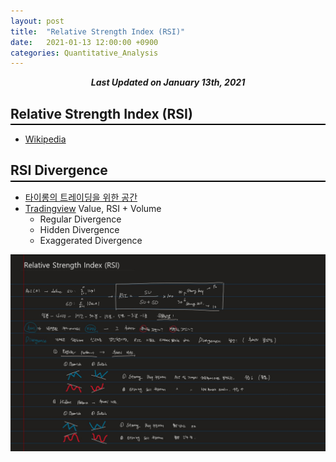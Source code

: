```yaml
---
layout: post
title:  "Relative Strength Index (RSI)"
date:   2021-01-13 12:00:00 +0900
categories: Quantitative_Analysis
---
```


<div style="text-align: center"><i><b>Last Updated on January 13th, 2021</b></i></div>

## Relative Strength Index (RSI)
<hr style="height: 2px; border:none; margin-top: -1em; margin-bottom:0.5em; padding: 0; background:black">

* [Wikipedia](https://ko.wikipedia.org/wiki/RSI_(%ED%88%AC%EC%9E%90%EC%A7%80%ED%91%9C))

## RSI Divergence
<hr style="height: 2px; border:none; margin-top: -1em; margin-bottom:0.5em; padding: 0; background:black">

* [타이롱의 트레이딩을 위한 공간](https://tailong.tistory.com/9)
* [Tradingview](https://www.tradingview.com/chart/ETHBTC/Ezp06k0I-Types-of-Divergence/)
    Value, RSI + Volume
    * Regular Divergence
    * Hidden Divergence
    * Exaggerated Divergence
<img src="/img/rsi.JPG">